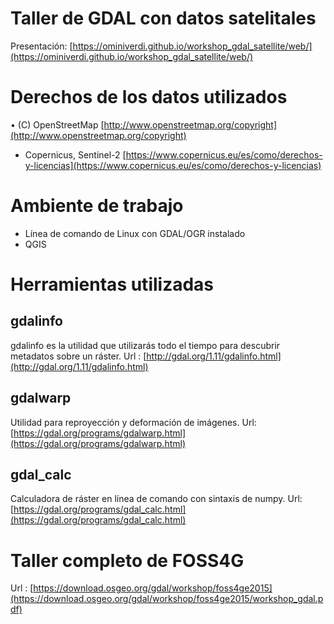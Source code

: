 # Taller de GDAL con datos satelitales

Presentación: [https://ominiverdi.github.io/workshop_gdal_satellite/web/](https://ominiverdi.github.io/workshop_gdal_satellite/web/)

# Derechos de los datos utilizados
• (C) OpenStreetMap [http://www.openstreetmap.org/copyright](http://www.openstreetmap.org/copyright)
* Copernicus, Sentinel-2 [https://www.copernicus.eu/es/como/derechos-y-licencias](https://www.copernicus.eu/es/como/derechos-y-licencias)

# Ambiente de trabajo
* Línea de comando de Linux con GDAL/OGR instalado
* QGIS

# Herramientas utilizadas
## gdalinfo
gdalinfo es la utilidad que utilizarás todo el tiempo para descubrir metadatos sobre un ráster.
Url : [http://gdal.org/1.11/gdalinfo.html](http://gdal.org/1.11/gdalinfo.html)

## gdalwarp
Utilidad para reproyección y deformación de imágenes.
Url: [https://gdal.org/programs/gdalwarp.html](https://gdal.org/programs/gdalwarp.html)

## gdal_calc
Calculadora de ráster en línea de comando con sintaxis de numpy.
Url: [https://gdal.org/programs/gdal_calc.html](https://gdal.org/programs/gdal_calc.html)

# Taller completo de FOSS4G
Url : [https://download.osgeo.org/gdal/workshop/foss4ge2015](https://download.osgeo.org/gdal/workshop/foss4ge2015/workshop_gdal.pdf)

